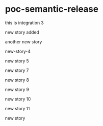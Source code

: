 # poc-semantic-release

this is integration 3

new story added


another new story


new-story-4

new story 5

new story 7

new story 8

new story 9

new story 10

new story 11

new story

